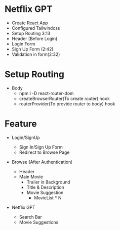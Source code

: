 # Netflix GPT

- Create React App
- Configured Tailwindcss
- Setup Routing 3:13
- Header (Before Login)
- Login Form
- Sign Up Form (2:42)
- Validation in form(2:32)



# Setup Routing

- Body
    - npm i -D react-router-dom
    - createBrowserRouter(To create router) hook
    - routerProvider(To provide router to body) hook

# Feature

- Login/SignUp
    - Sign In/Sign Up Form
    - Redirect to Browse Page

- Browse (After Authentication)
    - Header
    - Main Movie
        - Trailer in Background
        - Title & Description
        - Movie Suggestion
            - MovieList * N

- Netflix GPT
    - Search Bar
    - Movie Suggestions
